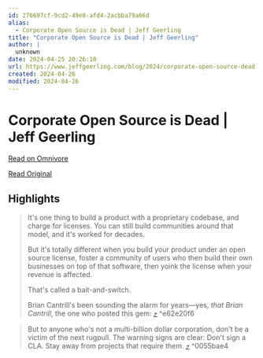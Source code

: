 ```yaml
---
id: 276697cf-9cd2-49e8-afd4-2acbba79a66d
alias:
  - Corporate Open Source is Dead | Jeff Geerling
title: "Corporate Open Source is Dead | Jeff Geerling"
author: |
  unknown
date: 2024-04-25 20:26:10
url: https://www.jeffgeerling.com/blog/2024/corporate-open-source-dead
created: 2024-04-26
modified: 2024-04-26
---
```


# Corporate Open Source is Dead | Jeff Geerling

[Read on Omnivore](https://omnivore.app/me/corporate-open-source-is-dead-jeff-geerling-18f16b8f258)

[Read Original](https://www.jeffgeerling.com/blog/2024/corporate-open-source-dead)

## Highlights

> It's one thing to build a product with a proprietary codebase, and charge for licenses. You can still build communities around that model, and it's worked for decades.
> 
> But it's totally different when you build your product under an open source license, foster a community of users who then build their own businesses on top of that software, then yoink the license when your revenue is affected.
> 
> That's called a bait-and-switch.
> 
> Brian Cantrill's been sounding the alarm for years—yes, _that Brian Cantrill_, the one who posted this gem: [⤴️](https://omnivore.app/me/corporate-open-source-is-dead-jeff-geerling-18f16b8f258#e62e20f6-763a-40d7-959e-21b4251eaf1c)  ^e62e20f6

> But to anyone who's not a multi-billion dollar corporation, don't be a victim of the next rugpull. The warning signs are clear: Don't sign a CLA. Stay away from projects that require them. [⤴️](https://omnivore.app/me/corporate-open-source-is-dead-jeff-geerling-18f16b8f258#0055bae4-2ac0-410f-8e7b-d3e42853ca3b)  ^0055bae4

